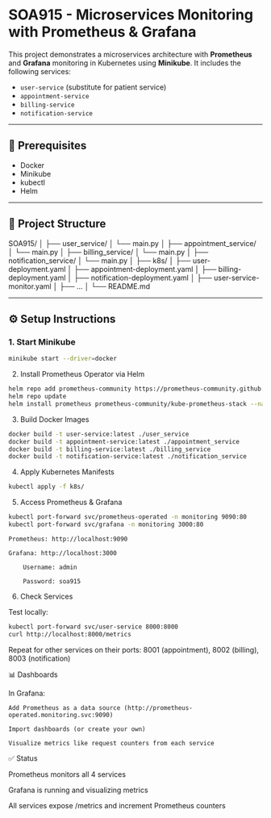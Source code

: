 # SOA915 - Microservices Monitoring with Prometheus & Grafana

This project demonstrates a microservices architecture with **Prometheus** and **Grafana** monitoring in Kubernetes using **Minikube**. It includes the following services:

- `user-service` (substitute for patient service)
- `appointment-service`
- `billing-service`
- `notification-service`

---

## 🚀 Prerequisites

- Docker
- Minikube
- kubectl
- Helm

---

## 📁 Project Structure

SOA915/
│
├── user_service/
│ └── main.py
│
├── appointment_service/
│ └── main.py
│
├── billing_service/
│ └── main.py
│
├── notification_service/
│ └── main.py
│
├── k8s/
│ ├── user-deployment.yaml
│ ├── appointment-deployment.yaml
│ ├── billing-deployment.yaml
│ ├── notification-deployment.yaml
│ ├── user-service-monitor.yaml
│ ├── ...
│
└── README.md


---

## ⚙️ Setup Instructions

### 1. Start Minikube

```bash
minikube start --driver=docker
```

2. Install Prometheus Operator via Helm
```bash
helm repo add prometheus-community https://prometheus-community.github.io/helm-charts
helm repo update
helm install prometheus prometheus-community/kube-prometheus-stack --namespace monitoring --create-namespace
````
3. Build Docker Images
```bash
docker build -t user-service:latest ./user_service
docker build -t appointment-service:latest ./appointment_service
docker build -t billing-service:latest ./billing_service
docker build -t notification-service:latest ./notification_service
```
4. Apply Kubernetes Manifests
```bash
kubectl apply -f k8s/
```
5. Access Prometheus & Grafana
```bash
kubectl port-forward svc/prometheus-operated -n monitoring 9090:80
kubectl port-forward svc/grafana -n monitoring 3000:80
```

    Prometheus: http://localhost:9090

    Grafana: http://localhost:3000

        Username: admin

        Password: soa915

6. Check Services

Test locally:
```bash
kubectl port-forward svc/user-service 8000:8000
curl http://localhost:8000/metrics
```
Repeat for other services on their ports:
8001 (appointment), 8002 (billing), 8003 (notification)

📊 Dashboards

In Grafana:

    Add Prometheus as a data source (http://prometheus-operated.monitoring.svc:9090)

    Import dashboards (or create your own)

    Visualize metrics like request counters from each service

✅ Status

Prometheus monitors all 4 services

Grafana is running and visualizing metrics

All services expose /metrics and increment Prometheus counters
